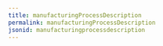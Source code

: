 ```yaml
---
title: manufacturingProcessDescription
permalink: manufacturingProcessDescription
jsonid: manufacturingprocessdescription
---
```

